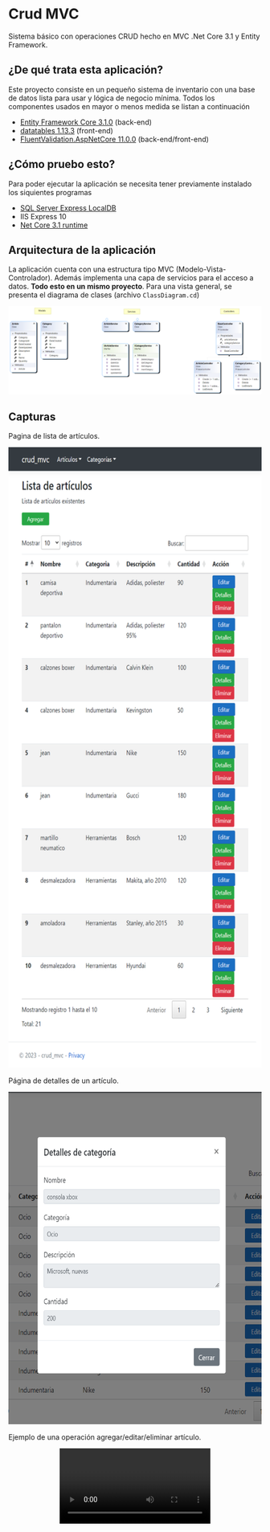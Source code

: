# Crud MVC

 Sistema básico con operaciones CRUD hecho en MVC .Net Core 3.1 y Entity Framework.

## ¿De qué trata esta aplicación?

Este proyecto consiste en un pequeño sistema de inventario con una base de datos 
lista para usar y lógica de negocio mínima. 
Todos los componentes usados en mayor o menos medida se listan a continuación

  - [Entity Framework Core 3.1.0](https://www.nuget.org/packages/Microsoft.EntityFrameworkCore/3.1.0) (back-end)
  - [datatables 1.13.3](https://datatables.net/) (front-end)
  - [FluentValidation.AspNetCore 11.0.0](https://www.nuget.org/packages/FluentValidation.AspNetCore/11.0.0) (back-end/front-end)

## ¿Cómo pruebo esto?

Para poder ejecutar la aplicación se necesita tener previamente instalado los siquientes 
programas

  - [SQL Server Express LocalDB](https://learn.microsoft.com/en-us/sql/database-engine/configure-windows/sql-server-express-localdb?view=sql-server-ver16)
  - IIS Express 10
  - [Net Core 3.1 runtime](https://dotnet.microsoft.com/en-us/download/dotnet/3.1)

## Arquitectura de la aplicación

La aplicación cuenta con una estructura tipo MVC (Modelo-Vista-Controlador). Además implementa 
una capa de servicios para el acceso a datos. **Todo esto en un mismo proyecto**. 
Para una vista general, se presenta el diagrama de clases (archivo `ClassDiagram.cd`)

![](Resources/Images/ClassDiagram.png)

## Capturas

Pagina de lista de artículos.

<!-- ![](Resources/Images/articles-list_details-responsive.png) -->
<p align="center">
  <img src="Resources/Images/articles-list_details-responsive.png" width="650px" height="1236px">
</p>

Página de detalles de un artículo.

<!-- ![](Resources/Images/article-details.png) -->
<p align="center">
  <img src="Resources/Images/article-details.png" width="630px" height="662px">
</p>

Ejemplo de una operación agregar/editar/eliminar artículo.

<!-- ![](Resources/Video/mov/article_crud_operation.mov) -->
<p align="center">
  <video src="Resources/Video/article_crud_operation.mp4" controls="controls" style="max-width: 730px;">
  </video>
</p>

